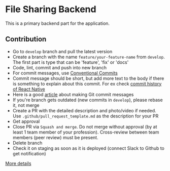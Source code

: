 # File Sharing Backend

This is a primary backend part for the application.

## Contribution

- Go to `develop` branch and pull the latest version
- Create a branch with the name `feature/your-feature-name` from `develop`. The first part is type that can be 'feature', 'fix' or 'docs'
- Code, lint, commit and push into new branch
- For commit messages, use [Conventional Commits](https://www.conventionalcommits.org/en/v1.0.0/)
- Commit message should be short, but add more text to the body if there is something to explain about this commit. For ex check [commit history of React Native](https://github.com/facebook/react-native/commit/3621606c4486051de8b443c443cd87f6b822d1a0)
- Here is a good [article](https://chris.beams.io/posts/git-commit/) about making Git commit messages
- If you're branch gets outdated (new commits in `develop`), please rebase it, not merge
- Create a PR with the detailed description and photo/video if needed. Use `.github/pull_request_template.md` as the description for your PR
- Get approval
- Close PR via `Squash and merge`. Do not merge without approval (by at least 1 team member of your profession). Cross-review between team members (peer review) must be present.
- Delete branch
- Check it on staging as soon as it is deployed (connect Slack to Github to get notification)

[More details](https://www.atlassian.com/git/tutorials/comparing-workflows/gitflow-workflow)
